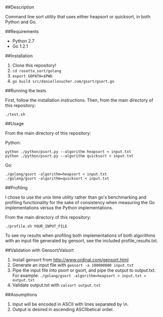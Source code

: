 ##Description

Command line sort utility that uses either heapsort or quicksort, in both Python and Go.

##Requirements
* Python 2.7
* Go 1.2.1

##Installation

1. Clone this repository!
1. `cd rosetta_sort/golang`
1. `export GOPATH=$PWD`
1. `go build src/daniellesucher.com/gsort/gsort.go`

##Running the tests

First, follow the installation instructions. Then, from the main directory of this repository:

`./test.sh`

##Usage

From the main directory of this repository:

Python:

`python ./python/psort.py --algorithm heapsort < input.txt`  
`python ./python/psort.py --algorithm quicksort < input.txt`

Go:

`./golang/gsort -algorithm=heapsort < input.txt`  
`./golang/gsort -algorithm=quicksort < input.txt`

##Profiling

I chose to use the unix time utility rather than go's benchmarking and profiling functionality for the sake of consistency when measuring the Go implementations versus the Python implementations.

From the main directory of this repository:

`./profile.sh YOUR_INPUT_FILE`

To see my results when profiling both implementations of both algorithms with an input file generated by gensort, see the included profile_results.txt.

##Validation with Gensort/Valsort

1. Install gensort from http://www.ordinal.com/gensort.html
1. Generate an input file with `gensort -a 100000000 input.txt`
1. Pipe the input file into psort or gsort, and pipe the output to output.txt. For example: `./golang/gsort -algorithm=heapsort < input.txt > output.txt`
1. Validate output.txt with `valsort output.txt`


##Assumptions

1. Input will be encoded in ASCII with lines separated by \n.
1. Output is desired in ascending ASCIIbetical order.

